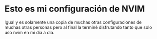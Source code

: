 # Esto es mi configuración de NVIM
Igual y es solamente una copia de muchas otras configuraciones de muchas otras personas pero al final la terminé disfrutando tanto que solo uso nvim en mi dia a dia.
